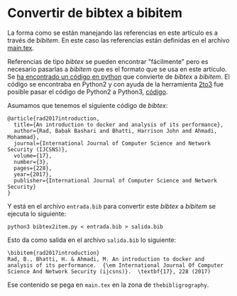 # Convertir de bibtex a bibitem

La forma como se están manejando las referencias en este artículo es a través de *bibitem*. 
En este caso las referencias están definidas en el archivo [main.tex](../main.tex). 

Referencias de tipo *bibtex* se pueden encontrar "fácilmente" pero es necesario pasarlas a *bibitem* que es el formato que se usa en este artículo.
Se [ha encontrado un código en python](https://tex.stackexchange.com/questions/124874/converting-to-bibitem-in-latex) que convierte de *bibtex* a *bibitem*. 
El código se encontraba en Python2 y con ayuda de la herramienta [2to3](https://docs.python.org/3/library/2to3.html) fue posible pasar el código de Python2 a Python3, [código](bibtex2item.py). 

Asumamos que tenemos el siguiente código de *bibtex*:

```
@article{rad2017introduction,
  title={An introduction to docker and analysis of its performance},
  author={Rad, Babak Bashari and Bhatti, Harrison John and Ahmadi, Mohammad},
  journal={International Journal of Computer Science and Network Security (IJCSNS)},
  volume={17},
  number={3},
  pages={228},
  year={2017},
  publisher={International Journal of Computer Science and Network Security}
}
```

Y está en el archivo `entrada.bib` para convertir este *bibtex* a *bibitem* se ejecuta lo siguiente:

```
python3 bibtex2item.py < entrada.bib > salida.bib
```

Esto da como salida en el archivo `salida.bib` lo siguiente:

```
\bibitem{rad2017introduction}
Rad, B., Bhatti, H. & Ahmadi, M. An introduction to docker and analysis of its performance.  {\em International Journal Of Computer Science And Network Security (ijcsns)}.  \textbf{17}, 228 (2017)
```

Ese contenido se pega en `main.tex` en la zona de `thebibligrography`.
